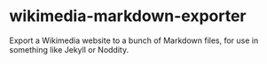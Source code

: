 # wikimedia-markdown-exporter
Export a Wikimedia website to a bunch of Markdown files, for use in something like Jekyll or Noddity.
